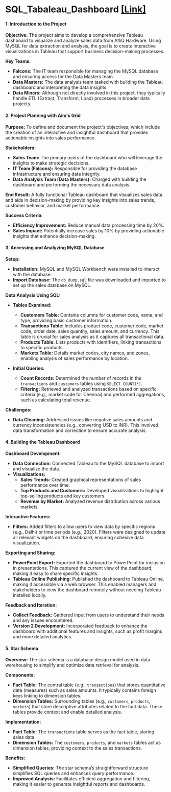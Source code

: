 # SQL_Tabaleau_Dashboard [[Link]]([url](https://prod-apnortheast-a.online.tableau.com/#/site/mba24098876216f7b2/workbooks/2124522?:origin=card_share_link))

#### **1. Introduction to the Project**

**Objective:**
The project aims to develop a comprehensive Tableau dashboard to visualize and analyze sales data from AtliQ Hardware. Using MySQL for data extraction and analysis, the goal is to create interactive visualizations in Tableau that support business decision-making processes.

**Key Teams:**
- **Falcons:** The IT team responsible for managing the MySQL database and ensuring access for the Data Masters team.
- **Data Masters:** The data analysis team tasked with building the Tableau dashboard and interpreting the data insights.
- **Data Miners:** Although not directly involved in this project, they typically handle ETL (Extract, Transform, Load) processes in broader data projects.

#### **2. Project Planning with Aim's Grid**

**Purpose:**
To define and document the project's objectives, which include the creation of an interactive and insightful dashboard that provides actionable insights into sales performance.

**Stakeholders:**
- **Sales Team:** The primary users of the dashboard who will leverage the insights to make strategic decisions.
- **IT Team (Falcons):** Responsible for providing the database infrastructure and ensuring data integrity.
- **Data Analysis Team (Data Masters):** Charged with building the dashboard and performing the necessary data analysis.

**End Result:**
A fully functional Tableau dashboard that visualizes sales data and aids in decision-making by providing key insights into sales trends, customer behavior, and market performance.

**Success Criteria:**
- **Efficiency Improvement:** Reduce manual data processing time by 20%.
- **Sales Impact:** Potentially increase sales by 10% by providing actionable insights that enhance decision-making.

#### **3. Accessing and Analyzing MySQL Database**

**Setup:**
- **Installation:** MySQL and MySQL Workbench were installed to interact with the database.
- **Import Database:** The `db_dump.sql` file was downloaded and imported to set up the sales database on MySQL.

**Data Analysis Using SQL:**
- **Tables Examined:**
  - **Customers Table:** Contains columns for customer code, name, and type, providing basic customer information.
  - **Transactions Table:** Includes product code, customer code, market code, order date, sales quantity, sales amount, and currency. This table is crucial for sales analysis as it captures all transactional data.
  - **Products Table:** Lists products with identifiers, linking transactions to specific products.
  - **Markets Table:** Details market codes, city names, and zones, enabling analysis of sales performance by location.

- **Initial Queries:**
  - **Count Records:** Determined the number of records in the `transactions` and `customers` tables using `SELECT COUNT(*)`.
  - **Filtering:** Retrieved and analyzed transactions based on specific criteria (e.g., market code for Chennai) and performed aggregations, such as calculating total revenue.

**Challenges:**
- **Data Cleaning:** Addressed issues like negative sales amounts and currency inconsistencies (e.g., converting USD to INR). This involved data transformation and correction to ensure accurate analysis.

#### **4. Building the Tableau Dashboard**

**Dashboard Development:**
- **Data Connection:** Connected Tableau to the MySQL database to import and visualize the data.
- **Visualizations:**
  - **Sales Trends:** Created graphical representations of sales performance over time.
  - **Top Products and Customers:** Developed visualizations to highlight top-selling products and key customers.
  - **Revenue by Market:** Analyzed revenue distribution across various markets.

**Interactive Features:**
- **Filters:** Added filters to allow users to view data by specific regions (e.g., Delhi) or time periods (e.g., 2020). Filters were designed to update all relevant widgets on the dashboard, ensuring cohesive data visualization.

**Exporting and Sharing:**
- **PowerPoint Export:** Exported the dashboard to PowerPoint for inclusion in presentations. This captured the current view of the dashboard, making it easy to share specific insights.
- **Tableau Online Publishing:** Published the dashboard to Tableau Online, making it accessible via a web browser. This enabled managers and stakeholders to view the dashboard remotely without needing Tableau installed locally.

**Feedback and Iteration:**
- **Collect Feedback:** Gathered input from users to understand their needs and any issues encountered.
- **Version 2 Development:** Incorporated feedback to enhance the dashboard with additional features and insights, such as profit margins and more detailed analytics.

#### **5. Star Schema**

**Overview:**
The star schema is a database design model used in data warehousing to simplify and optimize data retrieval for analysis.

**Components:**
- **Fact Table:** The central table (e.g., `transactions`) that stores quantitative data (measures) such as sales amounts. It typically contains foreign keys linking to dimension tables.
- **Dimension Tables:** Surrounding tables (e.g., `customers`, `products`, `markets`) that store descriptive attributes related to the fact data. These tables provide context and enable detailed analysis.

**Implementation:**
- **Fact Table:** The `transactions` table serves as the fact table, storing sales data.
- **Dimension Tables:** The `customers`, `products`, and `markets` tables act as dimension tables, providing context to the sales transactions.

**Benefits:**
- **Simplified Queries:** The star schema’s straightforward structure simplifies SQL queries and enhances query performance.
- **Improved Analysis:** Facilitates efficient aggregation and filtering, making it easier to generate insightful reports and dashboards.
